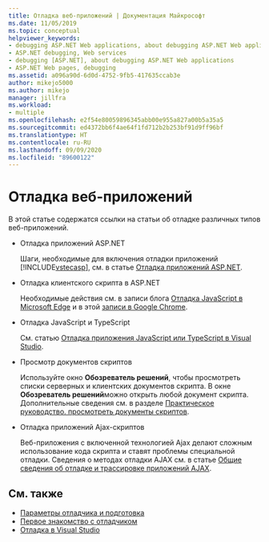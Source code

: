```yaml
---
title: Отладка веб-приложений | Документация Майкрософт
ms.date: 11/05/2019
ms.topic: conceptual
helpviewer_keywords:
- debugging ASP.NET Web applications, about debugging ASP.NET Web applications
- ASP.NET debugging, Web services
- debugging [ASP.NET], about debugging ASP.NET Web applications
- ASP.NET Web pages, debugging
ms.assetid: a096a90d-6d0d-4752-9fb5-417635ccab3e
author: mikejo5000
ms.author: mikejo
manager: jillfra
ms.workload:
- multiple
ms.openlocfilehash: e2f54e80059896345abb00e955a827a00b5a35a5
ms.sourcegitcommit: ed4372bb6f4ae64f1fd712b2b253bf91d9ff96bf
ms.translationtype: HT
ms.contentlocale: ru-RU
ms.lasthandoff: 09/09/2020
ms.locfileid: "89600122"
---
```

# <a name="debugging-web-applications"></a>Отладка веб-приложений

В этой статье содержатся ссылки на статьи об отладке различных типов веб-приложений.

- Отладка приложений ASP.NET

  Шаги, необходимые для включения отладки приложений [!INCLUDE[vstecasp](../code-quality/includes/vstecasp_md.md)], см. в статье [Отладка приложений ASP.NET](how-to-enable-debugging-for-aspnet-applications.md).

- Отладка клиентского скрипта в ASP.NET

  Необходимые действия см. в записи блога [Отладка JavaScript в Microsoft Edge](https://devblogs.microsoft.com/visualstudio/debug-javascript-in-microsoft-edge-from-visual-studio/) и в этой [записи в Google Chrome](https://devblogs.microsoft.com/aspnet/client-side-debugging-of-asp-net-projects-in-google-chrome).

- Отладка JavaScript и TypeScript

  См. статью [Отладка приложения JavaScript или TypeScript в Visual Studio](../javascript/debug-nodejs.md).

- Просмотр документов скриптов

  Используйте окно **Обозреватель решений**, чтобы просмотреть списки серверных и клиентских документов скрипта. В окне **Обозреватель решений**можно открыть любой документ скрипта. Дополнительные сведения см. в разделе [Практическое руководство. просмотреть документы скриптов](../debugger/how-to-view-script-documents.md).

- Отладка приложений Ajax-скриптов

  Веб-приложения с включенной технологией Ajax делают сложным использование кода скрипта и ставят проблемы специальной отладки. Сведения о методах отладки AJAX см. в статье [Общие сведения об отладке и трассировке приложений AJAX](/previous-versions/bb398817(v=vs.140)).

## <a name="see-also"></a>См. также

- [Параметры отладчика и подготовка](../debugger/debugger-settings-and-preparation.md)
- [Первое знакомство с отладчиком](../debugger/debugger-feature-tour.md)
- [Отладка в Visual Studio](../debugger/index.yml)